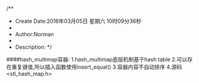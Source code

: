 /**
* Create Date:2016年03月05日 星期六 10时09分36秒
* 
* Author:Norman
* 
* Description: 
*/

####hash_multimap容器:
    1.hash_multimap底层机制基于hash table
    2.可以存在重复键值,所以插入函数使用insert_equal() 
    3.容器内容不自动排序
    4.源码<stl_hash_map.h>


